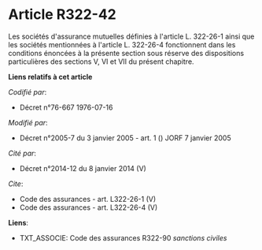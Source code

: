 # Article R322-42

Les sociétés d'assurance mutuelles définies à l'article L. 322-26-1 ainsi que les sociétés mentionnées à l'article L.
322-26-4 fonctionnent dans les conditions énoncées à la présente section sous réserve des dispositions particulières des
sections V, VI et VII du présent chapitre.

**Liens relatifs à cet article**

_Codifié par_:

  - Décret n°76-667 1976-07-16

_Modifié par_:

  - Décret n°2005-7 du 3 janvier 2005 - art. 1 () JORF 7 janvier 2005

_Cité par_:

  - Décret n°2014-12 du 8 janvier 2014 (V)

_Cite_:

  - Code des assurances - art. L322-26-1 (V)
  - Code des assurances - art. L322-26-4 (V)

**Liens**:

  - TXT_ASSOCIE: Code des assurances R322-90 *sanctions civiles*
